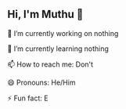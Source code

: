 ## Hi, I'm Muthu 👋

🔭 I’m currently working on nothing

🌱 I’m currently learning nothing

📫 How to reach me: Don't

😄 Pronouns: He/Him

⚡ Fun fact: E
